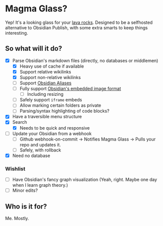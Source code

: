 # Magma Glass?
Yep! It's a looking glass for your [lava rocks](https://en.wikipedia.org/wiki/Obsidian). Designed to be a selfhosted alternative to Obsidian Publish, with some extra smarts to keep things interesting.

## So what will it do?
- [x] Parse Obsidian's markdown files (directly, no databases or middlemen)
  - [x] Heavy use of cache if available
  - [x] Support relative wikilinks
  - [x] Support non-relative wikilinks
  - [ ] Support [Obsidian Aliases](https://help.obsidian.md/How+to/Add+aliases+to+note)
  - [ ] Fully support [Obsidian's embedded image format](https://help.obsidian.md/How+to/Embed+files#Developer+notes)
    - [ ] Including resizing
  - [ ] Safely support `iframe` embeds
  - [ ] Allow marking certain folders as private
  - [ ] Parsing/syntax highlighting of code blocks?
- [x] Have a traversible menu structure
- [x] Search
  - [x] Needs to be quick and responsive
- [ ] Update your Obsidian from a webhook
  - [ ] Github webhook-on-commit -> Notifies Magma Glass -> Pulls your repo and updates it.
  - [ ] Safely, with rollback
- [x] Need no database

### Wishlist
- [ ] Have Obsidian's fancy graph visualization (Yeah, right. Maybe one day when I learn graph theory.)
- [ ] Minor edits?

## Who is it for?
Me. Mostly. 
